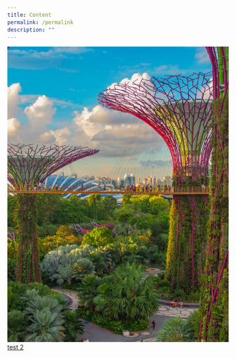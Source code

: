 ```yaml
---
title: Content
permalink: /permalink
description: ""
---
```

![image](/images/coleen-rivas-OZ2rS2zCjNo-unsplash.jpg)[test 2](https://unsplash.com/photos/OZ2rS2zCjNo)
